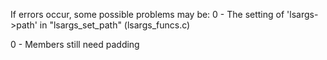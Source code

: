 If errors occur, some possible problems may be:
	0	-	The setting of 'lsargs->path' in "lsargs_set_path" (lsargs_funcs.c)

0	-	Members still need padding
